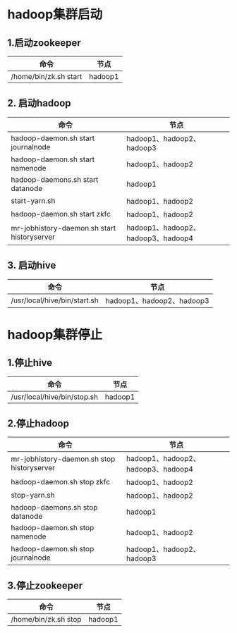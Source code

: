 # hadoop集群启动

## 1.启动zookeeper

命令|节点
----|----
/home/bin/zk.sh start                         | hadoop1

## 2. 启动hadoop

命令|节点
----|----
hadoop-daemon.sh start journalnode            | hadoop1、hadoop2、hadoop3
hadoop-daemon.sh start namenode               | hadoop1、hadoop2
hadoop-daemons.sh start datanode              | hadoop1
start-yarn.sh                                 | hadoop1、hadoop2
hadoop-daemon.sh start zkfc                   | hadoop1、hadoop2
mr-jobhistory-daemon.sh start historyserver   | hadoop1、hadoop2、hadoop3、hadoop4

## 3. 启动hive

命令|节点
----|----
/usr/local/hive/bin/start.sh                  | hadoop1、hadoop2、hadoop3

# hadoop集群停止

## 1.停止hive

命令|节点
----|----
/usr/local/hive/bin/stop.sh                   | hadoop1

## 2.停止hadoop

命令|节点
----|----
mr-jobhistory-daemon.sh stop historyserver    | hadoop1、hadoop2、hadoop3、hadoop4
hadoop-daemon.sh stop zkfc                    | hadoop1、hadoop2
stop-yarn.sh                                  | hadoop1、hadoop2
hadoop-daemons.sh stop datanode               | hadoop1
hadoop-daemon.sh stop namenode                | hadoop1、hadoop2
hadoop-daemon.sh stop journalnode             | hadoop1、hadoop2、hadoop3

## 3.停止zookeeper

命令|节点
----|----
/home/bin/zk.sh stop                          | hadoop1
